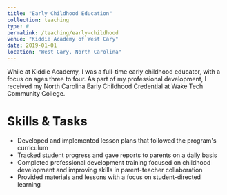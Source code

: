 ```yaml
---
title: "Early Childhood Education"
collection: teaching
type: #
permalink: /teaching/early-childhood
venue: "Kiddie Academy of West Cary"
date: 2019-01-01
location: "West Cary, North Carolina"
---
```


While at Kiddie Academy, I was a full-time early childhood educator, with a focus on ages three to four. As part of my professional development, I received my North Carolina Early Childhood Credential at Wake Tech Community College. 

Skills & Tasks
======

-   Developed and implemented lesson plans that followed the program's curriculum
-   Tracked student progress and gave reports to parents on a daily basis
-   Completed professional development training focused on childhood development and improving skills in parent-teacher collaboration
-   Provided materials and lessons with a focus on student-directed learning
